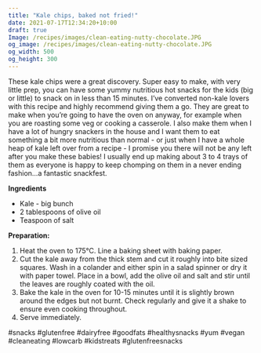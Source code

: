 ```yaml
---
title: "Kale chips, baked not fried!"
date: 2021-07-17T12:34:20+10:00
draft: true
Image: /recipes/images/clean-eating-nutty-chocolate.JPG
og_image: /recipes/images/clean-eating-nutty-chocolate.JPG
og_width: 500
og_height: 300
---
```


These kale chips were a great discovery. Super easy to make, with very little prep, you can have some yummy nutritious hot snacks for the kids (big or little) to snack on in less than 15 minutes. I’ve converted non-kale lovers with this recipe and highly recommend giving them a go. They are great to make when you’re going to have the oven on anyway, for example when you are roasting some veg or cooking a casserole. I also make them when I have a lot of hungry snackers in the house and I want them to eat something a bit more nutritious than normal - or just when I have a whole heap of kale left over from a recipe - I promise you there will not be any left after you make these babies! I usually end up making about 3 to 4 trays of them as everyone is happy to keep chomping on them in a never ending fashion...a fantastic snackfest.




__Ingredients__
 

* Kale - big bunch
* 2 tablespoons of olive oil
* Teaspoon of salt

 
__Preparation:__

 
1. Heat the oven to 175&deg;C. Line a baking sheet with baking paper.
2. Cut the kale away from the thick stem and cut it roughly into bite sized squares. Wash in a colander and either spin in a salad spinner or dry it with paper towel. Place in a bowl, add the olive oil and salt and stir until the leaves are roughly coated with the oil.
3. Bake the kale in the oven for 10-15 minutes until it is slightly brown around the edges but not burnt. Check regularly and give it a shake to ensure even cooking throughout.
4. Serve immediately.


#snacks #glutenfree #dairyfree #goodfats #healthysnacks #yum #vegan #cleaneating #lowcarb #kidstreats #glutenfreesnacks 

 

 



